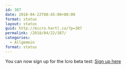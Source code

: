 ```yaml
---
id: 387
date: 2018-04-22T08:45:08+00:00
format: status
layout: status
guid: http://micro.hartl.co/?p=387
permalink: /2018/04/22/387/
categories:
  - Allgemein
format: status
---
```

You can now sign up for the Icro beta test: [Sign up here](https://mailchi.mp/f85fb8010029/icro-beta)